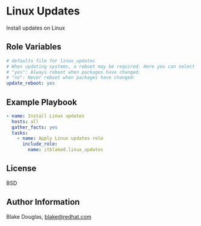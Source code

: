 Linux Updates
=========

Install updates on Linux

Role Variables
--------------

```yaml
# defaults file for linux_updates
# When updating systems, a reboot may be required. Here you can select to:
# "yes": Always reboot when packages have changed.
# "no": Never reboot when packages have changed.
update_reboot: yes
```



Example Playbook
----------------


```yaml
- name: Install Linux updates
  hosts: all
  gather_facts: yes
  tasks:
    - name: Apply Linux updates role
      include_role:
        name: itblaked.linux_updates
```


License
-------

BSD

Author Information
------------------

Blake Douglas, blake@redhat.com
